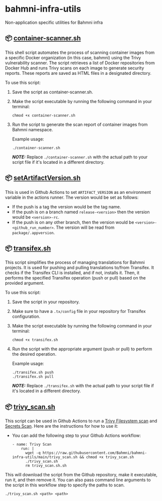 # bahmni-infra-utils
Non-application specific utilities for Bahmni infra

## 📦 [container-scanner.sh](./container-scanner.sh)

This shell script automates the process of scanning container images from a specific Docker organization (in this case, bahmni) using the Trivy vulnerability scanner. The script retrieves a list of Docker repositories from Docker Hub and runs Trivy scans on each image to generate security reports. These reports are saved as HTML files in a designated directory.

To use this script:

1. Save the script as container-scanner.sh.
2. Make the script executable by running the following command in your terminal:
    ```
    chmod +x container-scanner.sh
    ```
3. Run the script to generate the scan report of container images from Bahmni namespace.

    Example usage:
    ```
    ./container-scanner.sh
    ```

    **_NOTE:_** Replace `./container-scanner.sh` with the actual path to your script file if it's located in a different directory.

## 📦 [setArtifactVersion.sh](./setArtifactVersion.sh)

This is used in Github Actions to set `ARTIFACT_VERSION` as an environment variable in the actions runner.
The version would be set as follows:
- If the push is a tag the version would be the tag name.
- If the push is on a branch named `release-<version>` then the version would be `<version>-rc`.
- If the push is on any other branch, then the version would be `<version>-<github_run_number>`. The version will be read from `package/.appversion`.

## 📦 [transifex.sh](./transifex.sh)

This script simplifies the process of managing translations for Bahmni projects. It is used for pushing and pulling translations to/from Transifex. It checks if the Transifex CLI is installed, and if not, installs it. Then, it performs the specified Transifex operation (push or pull) based on the provided argument.

To use this script:

1. Save the script in your repository.
2. Make sure to have a `.tx/config` file in your repository for Transifex configuration.
3. Make the script executable by running the following command in your terminal:
    ```
    chmod +x transifex.sh
    ```
4. Run the script with the appropriate argument (push or pull) to perform the desired operation.

    Example usage:
    ```
    ./transifex.sh push
    ./transifex.sh pull
    ```

    **_NOTE:_** Replace `./transifex.sh` with the actual path to your script file if it's located in a different directory.

## 📦 [trivy_scan.sh](./trivy_scan.sh)

This script can be used in Github Actions to run a [Trivy Filesystem scan](https://aquasecurity.github.io/trivy/v0.19.2/vulnerability/scanning/filesystem/) and [Secrets Scan](https://aquasecurity.github.io/trivy/v0.27.1/docs/secret/scanning/).
Here are the instructions for how to use it:
- You can add the following step to your Github Actions workflow:
    ```
    - name: Trivy Scan
        run: |
          wget -q https://raw.githubusercontent.com/Bahmni/bahmni-infra-utils/main/trivy_scan.sh && chmod +x trivy_scan.sh
          ./trivy_scan.sh
          rm trivy_scan.sh.sh
    ```
This will download the script from the Github repository, make it executable, run it, and then remove it. You can also pass command line arguments to the script in this workflow step to specify the paths to scan.
```
./trivy_scan.sh <path> <path> 
```
